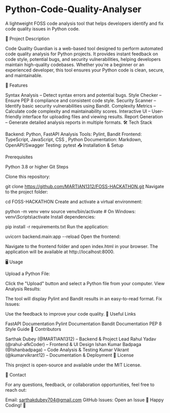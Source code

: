 # Python-Code-Quality-Analyser
A lightweight FOSS code analysis tool that helps developers identify and fix code quality issues in Python code.

📌 Project Description

Code Quality Guardian is a web-based tool designed to perform automated code quality analysis for Python projects. It provides instant feedback on code style, potential bugs, and security vulnerabilities, helping developers maintain high-quality codebases. Whether you're a beginner or an experienced developer, this tool ensures your Python code is clean, secure, and maintainable.

🚀 Features

Syntax Analysis – Detect syntax errors and potential bugs.
Style Checker – Ensure PEP 8 compliance and consistent code style.
Security Scanner – Identify basic security vulnerabilities using Bandit.
Complexity Metrics – Calculate code complexity and maintainability scores.
Interactive UI – User-friendly interface for uploading files and viewing results.
Report Generation – Generate detailed analysis reports in multiple formats.
🛠️ Tech Stack

Backend: Python, FastAPI
Analysis Tools: Pylint, Bandit
Frontend: TypeScript, JavaScript, CSS , Python
Documentation: Markdown, OpenAPI/Swagger
Testing: pytest
📥 Installation & Setup

Prerequisites

Python 3.8 or higher
Git
Steps

Clone this repository:

git clone https://github.com/MARTIAN1312/FOSS-HACKATHON.git
Navigate to the project folder:

cd FOSS-HACKATHON
Create and activate a virtual environment:

python -m venv venv
source venv/bin/activate  # On Windows: venv\Scripts\activate
Install dependencies:

pip install -r requirements.txt
Run the application:

uvicorn backend.main:app --reload
Open the frontend:

Navigate to the frontend folder and open index.html in your browser.
The application will be available at http://localhost:8000.

🖥️ Usage

Upload a Python File:

Click the "Upload" button and select a Python file from your computer.
View Analysis Results:

The tool will display Pylint and Bandit results in an easy-to-read format.
Fix Issues:

Use the feedback to improve your code quality.
🔗 Useful Links

FastAPI Documentation
Pylint Documentation
Bandit Documentation
PEP 8 Style Guide
👥 Contributors

Sarthak Dubey (@MARTIAN1312) – Backend & Project Lead
Rahul Yadav (@rahul-afkCoder) – Frontend & UI Design
Ishan Kumar Badpaga (@Ishanbadpaga) – Code Analysis & Testing
Kumar Vikrant (@kumarvikrant12) – Documentation & Deployment
📜 License

This project is open-source and available under the MIT License.

📧 Contact

For any questions, feedback, or collaboration opportunities, feel free to reach out:

Email: sarthakdubey704@gmail.com
GitHub Issues: Open an Issue
🚀 Happy Coding! 🎯

